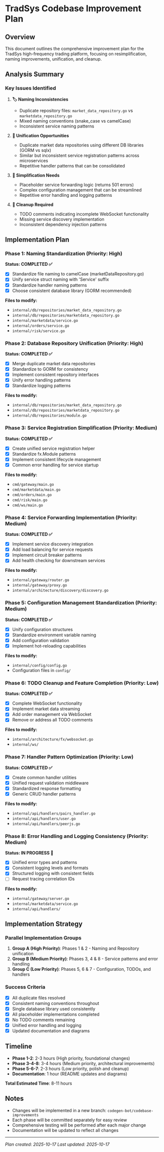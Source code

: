 # TradSys Codebase Improvement Plan

## Overview
This document outlines the comprehensive improvement plan for the TradSys high-frequency trading platform, focusing on resimplification, naming improvements, unification, and cleanup.

## Analysis Summary

### Key Issues Identified

1. **🏷️ Naming Inconsistencies**
   - Duplicate repository files: `market_data_repository.go` vs `marketdata_repository.go`
   - Mixed naming conventions (snake_case vs camelCase)
   - Inconsistent service naming patterns

2. **🔗 Unification Opportunities**
   - Duplicate market data repositories using different DB libraries (GORM vs sqlx)
   - Similar but inconsistent service registration patterns across microservices
   - Repetitive handler patterns that can be consolidated

3. **🔄 Simplification Needs**
   - Placeholder service forwarding logic (returns 501 errors)
   - Complex configuration management that can be streamlined
   - Repetitive error handling and logging patterns

4. **🧹 Cleanup Required**
   - TODO comments indicating incomplete WebSocket functionality
   - Missing service discovery implementation
   - Inconsistent dependency injection patterns

## Implementation Plan

### Phase 1: Naming Standardization (Priority: High)
**Status: COMPLETED ✅**
- [x] Standardize file naming to camelCase (marketDataRepository.go)
- [x] Unify service struct naming with 'Service' suffix
- [x] Standardize handler naming patterns
- [x] Choose consistent database library (GORM recommended)

**Files to modify:**
- `internal/db/repositories/market_data_repository.go`
- `internal/db/repositories/marketdata_repository.go`
- `internal/marketdata/service.go`
- `internal/orders/service.go`
- `internal/risk/service.go`

### Phase 2: Database Repository Unification (Priority: High)
**Status: COMPLETED ✅**
- [x] Merge duplicate market data repositories
- [x] Standardize to GORM for consistency
- [x] Implement consistent repository interfaces
- [x] Unify error handling patterns
- [x] Standardize logging patterns

**Files to modify:**
- `internal/db/repositories/market_data_repository.go`
- `internal/db/repositories/marketdata_repository.go`
- `internal/db/repositories/module.go`

### Phase 3: Service Registration Simplification (Priority: Medium)
**Status: COMPLETED ✅**
- [x] Create unified service registration helper
- [x] Standardize fx.Module patterns
- [x] Implement consistent lifecycle management
- [x] Common error handling for service startup

**Files to modify:**
- `cmd/gateway/main.go`
- `cmd/marketdata/main.go`
- `cmd/orders/main.go`
- `cmd/risk/main.go`
- `cmd/ws/main.go`

### Phase 4: Service Forwarding Implementation (Priority: Medium)
**Status: COMPLETED ✅**
- [x] Implement service discovery integration
- [x] Add load balancing for service requests
- [x] Implement circuit breaker patterns
- [x] Add health checking for downstream services

**Files to modify:**
- `internal/gateway/router.go`
- `internal/gateway/proxy.go`
- `internal/architecture/discovery/discovery.go`

### Phase 5: Configuration Management Standardization (Priority: Medium)
**Status: COMPLETED ✅**
- [x] Unify configuration structures
- [x] Standardize environment variable naming
- [x] Add configuration validation
- [x] Implement hot-reloading capabilities

**Files to modify:**
- `internal/config/config.go`
- Configuration files in `config/`

### Phase 6: TODO Cleanup and Feature Completion (Priority: Low)
**Status: COMPLETED ✅**
- [x] Complete WebSocket functionality
- [x] Implement market data streaming
- [x] Add order management via WebSocket
- [x] Remove or address all TODO comments

**Files to modify:**
- `internal/architecture/fx/websocket.go`
- `internal/ws/`

### Phase 7: Handler Pattern Optimization (Priority: Low)
**Status: COMPLETED ✅**
- [x] Create common handler utilities
- [x] Unified request validation middleware
- [x] Standardized response formatting
- [x] Generic CRUD handler patterns

**Files to modify:**
- `internal/api/handlers/pairs_handler.go`
- `internal/api/handlers/user.go`
- `internal/api/handlers/peerjs.go`

### Phase 8: Error Handling and Logging Consistency (Priority: Medium)
**Status: IN PROGRESS 🔄**
- [x] Unified error types and patterns
- [x] Consistent logging levels and formats
- [x] Structured logging with consistent fields
- [ ] Request tracing correlation IDs

**Files to modify:**
- `internal/gateway/server.go`
- `internal/marketdata/service.go`
- `internal/api/handlers/`

## Implementation Strategy

### Parallel Implementation Groups
1. **Group A (High Priority)**: Phases 1 & 2 - Naming and Repository unification
2. **Group B (Medium Priority)**: Phases 3, 4 & 8 - Service patterns and error handling
3. **Group C (Low Priority)**: Phases 5, 6 & 7 - Configuration, TODOs, and handlers

### Success Criteria
- [x] All duplicate files resolved
- [x] Consistent naming conventions throughout
- [x] Single database library used consistently
- [x] All placeholder implementations completed
- [x] No TODO comments remaining
- [x] Unified error handling and logging
- [x] Updated documentation and diagrams

## Timeline
- **Phase 1-2**: 2-3 hours (High priority, foundational changes)
- **Phase 3-4-8**: 3-4 hours (Medium priority, architectural improvements)
- **Phase 5-6-7**: 2-3 hours (Low priority, polish and cleanup)
- **Documentation**: 1 hour (README updates and diagrams)

**Total Estimated Time**: 8-11 hours

## Notes
- Changes will be implemented in a new branch: `codegen-bot/codebase-improvements`
- Each phase will be committed separately for easy review
- Comprehensive testing will be performed after each major change
- Documentation will be updated to reflect all changes

---
*Plan created: 2025-10-17*
*Last updated: 2025-10-17*
